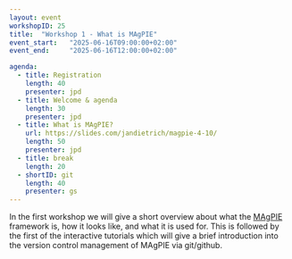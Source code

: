 ```yaml
---
layout: event
workshopID: 25
title:  "Workshop 1 - What is MAgPIE"
event_start:   "2025-06-16T09:00:00+02:00"
event_end:     "2025-06-16T12:00:00+02:00"

agenda:
  - title: Registration
    length: 40
    presenter: jpd 
  - title: Welcome & agenda
    length: 30
    presenter: jpd 
  - title: What is MAgPIE?
    url: https://slides.com/jandietrich/magpie-4-10/
    length: 50
    presenter: jpd
  - title: break
    length: 20
  - shortID: git
    length: 40
    presenter: gs
---
```

In the first workshop we will give a short overview about what the [MAgPIE](https://github.com/magpiemodel/magpie) framework is, how it looks like, and what it is used for. This is followed by the first of the interactive tutorials which will give a brief introduction into the version control management of MAgPIE via git/github.